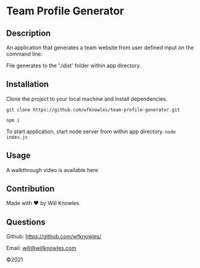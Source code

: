 # Team Profile Generator

## Description
An application that generates a team website from user defined input on the command line:

File generates to the './dist' folder within app directory.

## Installation
Clone the project to your local machine and install dependencies.

```git clone https://github.com/wfknowles/team-profile-generator.git```

```npm i```

To start application, start node server from within app directory.
```node index.js```

## Usage
A walkthrough video is available here

## Contribution
Made with ❤️ by Will Knowles

## Questions
Github: https://github.com/wfknowles/

Email: will@willknowles.com

©️2021


